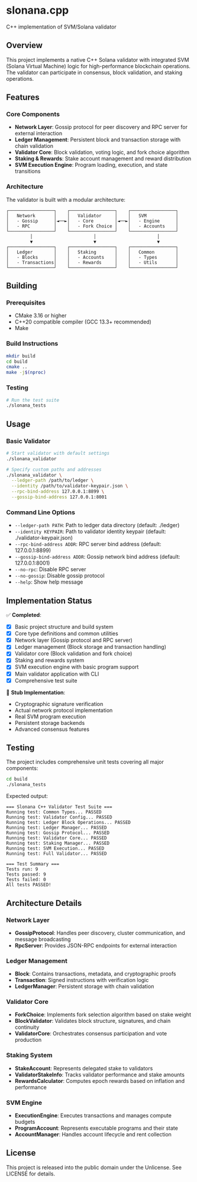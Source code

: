 # slonana.cpp
C++ implementation of SVM/Solana validator

## Overview
This project implements a native C++ Solana validator with integrated SVM (Solana Virtual Machine) logic for high-performance blockchain operations. The validator can participate in consensus, block validation, and staking operations.

## Features

### Core Components
- **Network Layer**: Gossip protocol for peer discovery and RPC server for external interaction
- **Ledger Management**: Persistent block and transaction storage with chain validation
- **Validator Core**: Block validation, voting logic, and fork choice algorithm
- **Staking & Rewards**: Stake account management and reward distribution
- **SVM Execution Engine**: Program loading, execution, and state transitions

### Architecture
The validator is built with a modular architecture:

```
┌─────────────────┐    ┌─────────────────┐    ┌─────────────────┐
│   Network       │    │   Validator     │    │   SVM           │
│   - Gossip      │◄──►│   - Core        │◄──►│   - Engine      │
│   - RPC         │    │   - Fork Choice │    │   - Accounts    │
└─────────────────┘    └─────────────────┘    └─────────────────┘
         │                       │                       │
         ▼                       ▼                       ▼
┌─────────────────┐    ┌─────────────────┐    ┌─────────────────┐
│   Ledger        │    │   Staking       │    │   Common        │
│   - Blocks      │    │   - Accounts    │    │   - Types       │
│   - Transactions│    │   - Rewards     │    │   - Utils       │
└─────────────────┘    └─────────────────┘    └─────────────────┘
```

## Building

### Prerequisites
- CMake 3.16 or higher
- C++20 compatible compiler (GCC 13.3+ recommended)
- Make

### Build Instructions
```bash
mkdir build
cd build
cmake ..
make -j$(nproc)
```

### Testing
```bash
# Run the test suite
./slonana_tests
```

## Usage

### Basic Validator
```bash
# Start validator with default settings
./slonana_validator

# Specify custom paths and addresses
./slonana_validator \
  --ledger-path /path/to/ledger \
  --identity /path/to/validator-keypair.json \
  --rpc-bind-address 127.0.0.1:8899 \
  --gossip-bind-address 127.0.0.1:8001
```

### Command Line Options
- `--ledger-path PATH`: Path to ledger data directory (default: ./ledger)
- `--identity KEYPAIR`: Path to validator identity keypair (default: ./validator-keypair.json)
- `--rpc-bind-address ADDR`: RPC server bind address (default: 127.0.0.1:8899)
- `--gossip-bind-address ADDR`: Gossip network bind address (default: 127.0.0.1:8001)
- `--no-rpc`: Disable RPC server
- `--no-gossip`: Disable gossip protocol
- `--help`: Show help message

## Implementation Status

✅ **Completed**:
- [x] Basic project structure and build system
- [x] Core type definitions and common utilities
- [x] Network layer (Gossip protocol and RPC server)
- [x] Ledger management (Block storage and transaction handling)
- [x] Validator core (Block validation and fork choice)
- [x] Staking and rewards system
- [x] SVM execution engine with basic program support
- [x] Main validator application with CLI
- [x] Comprehensive test suite

🚧 **Stub Implementation**:
- Cryptographic signature verification
- Actual network protocol implementation
- Real SVM program execution
- Persistent storage backends
- Advanced consensus features

## Testing

The project includes comprehensive unit tests covering all major components:

```bash
cd build
./slonana_tests
```

Expected output:
```
=== Slonana C++ Validator Test Suite ===
Running test: Common Types... PASSED
Running test: Validator Config... PASSED
Running test: Ledger Block Operations... PASSED
Running test: Ledger Manager... PASSED
Running test: Gossip Protocol... PASSED
Running test: Validator Core... PASSED
Running test: Staking Manager... PASSED
Running test: SVM Execution... PASSED
Running test: Full Validator... PASSED

=== Test Summary ===
Tests run: 9
Tests passed: 9
Tests failed: 0
All tests PASSED!
```

## Architecture Details

### Network Layer
- **GossipProtocol**: Handles peer discovery, cluster communication, and message broadcasting
- **RpcServer**: Provides JSON-RPC endpoints for external interaction

### Ledger Management
- **Block**: Contains transactions, metadata, and cryptographic proofs
- **Transaction**: Signed instructions with verification logic
- **LedgerManager**: Persistent storage with chain validation

### Validator Core
- **ForkChoice**: Implements fork selection algorithm based on stake weight
- **BlockValidator**: Validates block structure, signatures, and chain continuity
- **ValidatorCore**: Orchestrates consensus participation and vote production

### Staking System
- **StakeAccount**: Represents delegated stake to validators
- **ValidatorStakeInfo**: Tracks validator performance and stake amounts
- **RewardsCalculator**: Computes epoch rewards based on inflation and performance

### SVM Engine
- **ExecutionEngine**: Executes transactions and manages compute budgets
- **ProgramAccount**: Represents executable programs and their state
- **AccountManager**: Handles account lifecycle and rent collection

## License

This project is released into the public domain under the Unlicense. See LICENSE for details.
